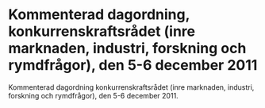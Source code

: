 # Kommenterad dagordning, konkurrenskraftsrådet (inre marknaden, industri, forskning och rymdfrågor), den 5-6 december 2011

Kommenterad dagordning konkurrenskraftsrådet (inre marknaden, industri, forskning och rymdfrågor), den 5-6 december 2011.
